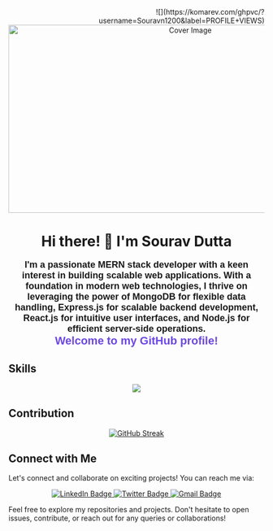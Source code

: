 <div align="right"> 
![](https://komarev.com/ghpvc/?username=Souravn1200&label=PROFILE+VIEWS)

</div>

<div align="center">
  
  <img src="https://i.ibb.co/Mgg8Bzm/Borcelle.png" alt="Cover Image" width="700" height="370"/>
</div>


<div align="center">

# Hi there! 👋 I'm Sourav Dutta

</div>



<div align="center">
  <p style="font-family: 'Arial', sans-serif; font-size: 18px; font-weight: bold;">
    I'm a passionate MERN stack developer with a keen interest in building scalable web applications. With a foundation in modern web technologies, I thrive on leveraging the power of MongoDB for flexible data handling, Express.js for scalable backend development, React.js for intuitive user interfaces, and Node.js for efficient server-side operations.
    <br/>
    <span style="font-size: 22px; color: #6d48e5;">Welcome to my GitHub profile!</span>
  </p>
</div>





## Skills
<p align="center">
  <a href="https://skillicons.dev">
    <img src="https://skillicons.dev/icons?i=html,css,js,figma,github,tailwind,mongodb,react,express,nodejs," />
  </a>
</p>

## Contribution

<div align="center">

  [![GitHub Streak](https://github-readme-streak-stats.herokuapp.com?user=Souravn1200&theme=tokyonight&mode=weekly)](https://git.io/streak-stats)

</div>


## Connect with Me
Let's connect and collaborate on exciting projects! You can reach me via:

<div id="badges" align="center">

  <a href="https://www.linkedin.com/in/souravn1200">
    <img src="https://img.shields.io/badge/LinkedIn-blue?style=for-the-badge&logo=linkedin&logoColor=white" alt="LinkedIn Badge"/>
  </a>
  <a href="https://www.facebook.com/souravn1200">
    <img src="https://img.shields.io/badge/facebook-blue?style=for-the-badge&logo=facebook&logoColor=white" alt="Twitter Badge"/>
  </a>

   <a href="mailto:souravn1200@gmail.com">
  <img src="https://img.shields.io/badge/gmail-blue?style=for-the-badge&logo=gmail&logoColor=red" alt="Gmail Badge"/>
</a>

</div> 


Feel free to explore my repositories and projects. Don't hesitate to open issues, contribute, or reach out for any queries or collaborations!

